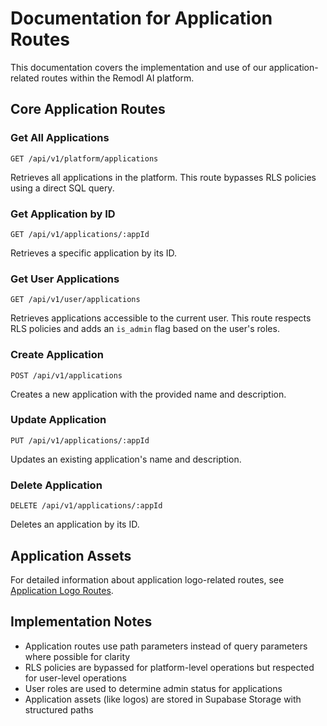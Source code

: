 # Documentation for Application Routes

This documentation covers the implementation and use of our application-related routes within the Remodl AI platform. ⁠

## Core Application Routes

### Get All Applications
```
GET /api/v1/platform/applications
```
Retrieves all applications in the platform. This route bypasses RLS policies using a direct SQL query.

### Get Application by ID
```
GET /api/v1/applications/:appId
```
Retrieves a specific application by its ID.

### Get User Applications
```
GET /api/v1/user/applications
```
Retrieves applications accessible to the current user. This route respects RLS policies and adds an `is_admin` flag based on the user's roles.

### Create Application
```
POST /api/v1/applications
```
Creates a new application with the provided name and description.

### Update Application
```
PUT /api/v1/applications/:appId
```
Updates an existing application's name and description.

### Delete Application
```
DELETE /api/v1/applications/:appId
```
Deletes an application by its ID.

## Application Assets

For detailed information about application logo-related routes, see [Application Logo Routes](./03_application_logo_routes.md).

## Implementation Notes

- Application routes use path parameters instead of query parameters where possible for clarity
- RLS policies are bypassed for platform-level operations but respected for user-level operations
- User roles are used to determine admin status for applications
- Application assets (like logos) are stored in Supabase Storage with structured paths

